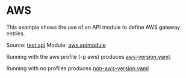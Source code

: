 # AWS

This example shows the use of an API module to define AWS gateway entries.

Source: [test.api](test.api)
Module: [aws.apimodule](aws.apimodule)

Running with the aws profile (-p aws) produces [aws-version.yaml](aws-version.yaml).

Running with no profiles produces [non-aws-version.yaml](non-aws-version.yaml)  
